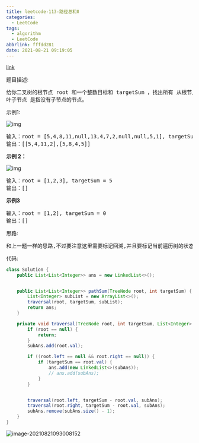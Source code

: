 ```yaml
---
title: leetcode-113-路径总和Ⅱ
categories:
  - LeetCode
tags:
  - algorithm
  - LeetCode
abbrlink: fffdd281
date: 2021-08-21 09:19:05
---
```


[link](https://leetcode-cn.com/problems/path-sum-ii/)

题目描述:

<pre>
给你二叉树的根节点 root 和一个整数目标和 targetSum ，找出所有 从根节点到叶子节点 路径总和等于给定标和的路径。
叶子节点 是指没有子节点的节点。
</pre>

示例1:

![img](https://gitee.com/cao_ziqiang/img/raw/master/20210821092740.jpeg)

<pre>
输入：root = [5,4,8,11,null,13,4,7,2,null,null,5,1], targetSum = 22
输出：[[5,4,11,2],[5,8,4,5]]
</pre>

**示例 2：**

![img](https://gitee.com/cao_ziqiang/img/raw/master/20210821092800.jpeg)

<pre>
输入：root = [1,2,3], targetSum = 5
输出：[]
</pre>



**示例3**

<pre>
输入：root = [1,2], targetSum = 0
输出：[]
</pre>

思路:

<pre>
和上一题一样的思路,不过要注意这里需要标记回溯,并且要标记当前遍历树的状态
</pre>



代码:

```java
class Solution {
    public List<List<Integer>> ans = new LinkedList<>();


    public List<List<Integer>> pathSum(TreeNode root, int targetSum) {
        List<Integer> subList = new ArrayList<>();
        traversal(root, targetSum, subList);
        return ans;
    }

    private void traversal(TreeNode root, int targetSum, List<Integer> subAns) {
        if (root == null) {
            return;
        }
        subAns.add(root.val);

        if ((root.left == null && root.right == null)) {
            if (targetSum == root.val) {
                ans.add(new LinkedList<>(subAns));
                // ans.add(subAns);
            }
        }


        traversal(root.left, targetSum - root.val, subAns);
        traversal(root.right, targetSum - root.val, subAns);
        subAns.remove(subAns.size() - 1);
    }
}
```

![image-20210821093008152](https://gitee.com/cao_ziqiang/img/raw/master/20210821093008.png)

